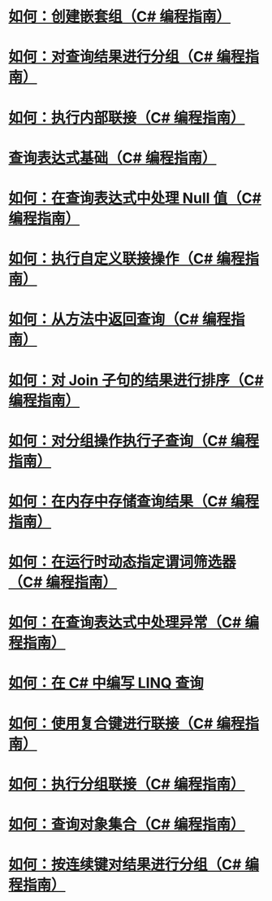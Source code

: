 # [如何：创建嵌套组（C# 编程指南）](how-to-create-a-nested-group.md)
# [如何：对查询结果进行分组（C# 编程指南）](how-to-group-query-results.md)
# [如何：执行内部联接（C# 编程指南）](how-to-perform-inner-joins.md)
# [查询表达式基础（C# 编程指南）](query-expression-basics.md)
# [如何：在查询表达式中处理 Null 值（C# 编程指南）](how-to-handle-null-values-in-query-expressions.md)
# [如何：执行自定义联接操作（C# 编程指南）](how-to-perform-custom-join-operations.md)
# [如何：从方法中返回查询（C# 编程指南）](how-to-return-a-query-from-a-method.md)
# [如何：对 Join 子句的结果进行排序（C# 编程指南）](how-to-order-the-results-of-a-join-clause.md)
# [如何：对分组操作执行子查询（C# 编程指南）](how-to-perform-a-subquery-on-a-grouping-operation.md)
# [如何：在内存中存储查询结果（C# 编程指南）](how-to-store-the-results-of-a-query-in-memory.md)
# [如何：在运行时动态指定谓词筛选器（C# 编程指南）](how-to-dynamically-specify-predicate-filters-at-runtime.md)
# [如何：在查询表达式中处理异常（C# 编程指南）](how-to-handle-exceptions-in-query-expressions.md)
# [如何：在 C# 中编写 LINQ 查询](how-to-write-linq-queries.md)
# [如何：使用复合键进行联接（C# 编程指南）](how-to-join-by-using-composite-keys.md)
# [如何：执行分组联接（C# 编程指南）](how-to-perform-grouped-joins.md)
# [如何：查询对象集合（C# 编程指南）](how-to-query-a-collection-of-objects.md)
# [如何：按连续键对结果进行分组（C# 编程指南）](how-to-group-results-by-contiguous-keys.md)
